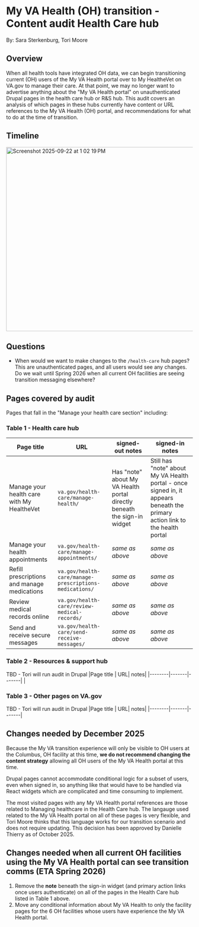 # My VA Health (OH) transition - Content audit Health Care hub
By: Sara Sterkenburg, Tori Moore

## Overview
When all health tools have integrated OH data, we can begin transitioning current (OH) users of the My VA Health portal over to My HealtheVet on VA.gov to manage their care. At that point, we may no longer want to advertise anything about the "My VA Health portal" on unauthenticated Drupal pages in the health care hub or R&S hub. This audit covers an analysis of which pages in these hubs currently have content or URL references to the My VA Health (OH) portal, and recommendations for what to do at the time of transition.

## Timeline
<img width="1034" height="496" alt="Screenshot 2025-09-22 at 1 02 19 PM" src="https://github.com/user-attachments/assets/2eda7a16-f1a4-4e72-90cb-b16ee0a242d8" />

## Questions
* When would we want to make changes to the `/health-care` hub pages? This are unauthenticated pages, and all users would see any changes. Do we wait until Spring 2026 when all current OH facilities are seeing transition messaging elsewhere? 

## Pages covered by audit
Pages that fall in the "Manage your health care section" including: 

### Table 1 - Health care hub
|Page title | URL| signed-out notes| signed-in notes |
|--------|-------|-------|-----|
| Manage your health care with My HealtheVet| `va.gov/health-care/manage-health/` | Has "note" about My VA Health portal directly beneath the sign-in widget| Still has "note" about My VA Health portal - once signed in, it appears beneath the primary action link to the health portal |
| Manage your health appointments | `va.gov/health-care/manage-appointments/` | _same as above_ | _same as above_  |
| Refill prescriptions and manage medications | `va.gov/health-care/manage-prescriptions-medications/` | _same as above_ | _same as above_ |
| Review medical records online | `va.gov/health-care/review-medical-records/` | _same as above_ | _same as above_ |
| Send and receive secure messages | `va.gov/health-care/send-receive-messages/` | _same as above_ | _same as above_ |

### Table 2 - Resources & support hub

TBD - Tori will run audit in Drupal
|Page title | URL| notes|
|--------|-------|-------|
|

### Table 3 - Other pages on VA.gov

TBD - Tori will run audit in Drupal
|Page title | URL| notes|
|--------|-------|-------|

## Changes needed by December 2025
Because the My VA transition experience will only be visible to OH users at the Columbus, OH facility at this time, **we do not recommend changing the content strategy** allowing all OH users of the My VA Health portal at this time. 

Drupal pages cannot accommodate conditional logic for a subset of users, even when signed in, so anything like that would have to be handled via React widgets which are complicated and time consuming to implement. 

The most visited pages with any My VA Health portal references are those related to Managing healthcare in the Health Care hub. The langauge used related to the My VA Health portal on all of these pages is very flexible, and Tori Moore thinks that this language works for our transition scenario and does not require updating. This decision has been approved by Danielle Thierry as of October 2025. 

## Changes needed when all current OH facilities using the My VA Health portal can see transition comms (ETA Spring 2026) 
1. Remove the **note** beneath the sign-in widget (and primary action links once users authenticate) on all of the pages in the Health Care hub listed in Table 1 above.
2. Move any conditional information about My VA Health to only the facility pages for the 6 OH facilities whose users have experience the My VA Health portal.

